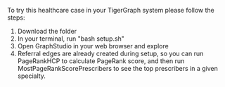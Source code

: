 To try this healthcare case in your TigerGraph system please follow the steps:

1. Download the folder
2. In your terminal, run "bash setup.sh"
3. Open GraphStudio in your web browser and explore
4. Referral edges are already created during setup, so you can run PageRankHCP to calculate PageRank score, and then run MostPageRankScorePrescribers to see the top prescribers in a given specialty. 
